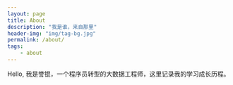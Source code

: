 ```yaml
---
layout: page
title: About
description: "我是谁，来自那里"
header-img: "img/tag-bg.jpg"
permalink: /about/
tags:
    - about
---
```


Hello, 我是誉锟，一个程序员转型的大数据工程师，这里记录我的学习成长历程。
